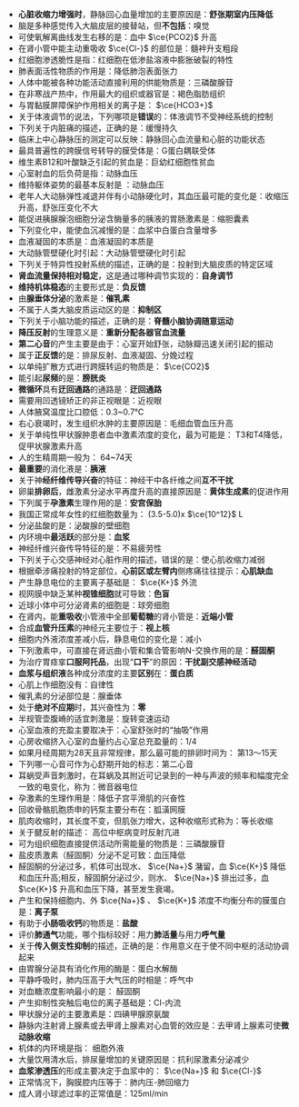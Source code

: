 - **心脏收缩力增强时**，静脉回心血量增加的主要原因是：**舒张期室内压降低**
- 脑是多种感觉传入大脑皮层的接替站，但**不包括**：嗅觉
- 可使氧解离曲线发生右移的是：血中 $\ce{PCO2}$ 升高
- 在肾小管中能主动重吸收 $\ce{Cl-}$ 的部位是：髓袢升支粗段
- 红细胞渗透脆性是指：红细胞在低渗盐溶液中膨胀破裂的特性
- 肺表面活性物质的作用是：降低肺泡表面张力
- 人体中能被各种功能活动直接利用的供能物质是：三磷酸腺苷
- 在非寒战产热中，作用最大的组织或器官是：褐色脂肪组织
- 与胃黏膜屏障保护作用相关的离子是： $\ce{HCO3+}$ 
- 关于体液调节的说法，下列哪项是**错误**的：体液调节不受神经系统的控制
- 下列关于内脏痛的描述，正确的是：缓慢持久
- 临床上中心静脉压的测定可以反映：静脉回心血流量和心脏的功能状态
- 最具普遍性的跨膜信号转导的膜受体是：G蛋白耦联受体
- 维生素B12和叶酸缺乏引起的贫血是：巨幼红细胞性贫血
- 心室射血的后负荷是指：动脉血压
- 维持躯体姿势的最基本反射是 ：动脉血压
- 老年人大动脉弹性减退并伴有小动脉硬化时，其血压最可能的变化是：收缩压升高，舒张压变化不大
- 能促进胰腺腺泡细胞分泌含酶量多的胰液的胃肠激素是：缩胆囊素
- 下列变化中，能使血沉减慢的是：血浆中白蛋白含量增多
- 血液凝固的本质是：血液凝固的本质是
- 大动脉管壁硬化时引起：大动脉管壁硬化时引起
- 下列关于特异性投射系统的描述，正确的是：投射到大脑皮质的特定区域
- **肾血流量保持相对稳定**，这是通过哪种调节实现的：**自身调节**
- **维持机体稳态**的主要形式是：**负反馈**
- 由**腺垂体分泌**的激素是：**催乳素**
- 不属于人类大脑皮质运动区的是：**抑制区**
- 下列关于小脑功能的描述，正确的是：**脊髓小脑协调随意运动**
- **降压反射**的生理意义是：**重新分配各器官血流量**
- **第二心音**的产生主要是由于：心室开始舒张，动脉瓣迅速关闭引起的振动
- 属于**正反馈**的是：排尿反射、血液凝固、分娩过程
- 以单纯扩散方式进行跨膜转运的物质是：   $\ce{CO2}$ 
- 能引起**尿频**的是：**膀胱炎**
- **微循环**具有**迂回通路**的通路是：**迂回通路**
- 需要用凹透镜矫正的非正视眼是：近视眼
- 人体腋窝温度比口腔低：0.3~0.7℃
- 右心衰竭时，发生组织水肿的主要原因是：毛细血管血压升高
- 关于单纯性甲状腺肿患者血中激素浓度的变化，最为可能是：  T3和T4降低，促甲状腺激素升高
- 人的生精周期一般为：  64~74天
- **最重要**的消化液是：**胰液**
- 关于神**经纤维传导兴奋**的特征：神经干中各纤维之间**互不干扰**
- 卵巢**排卵后**，雌激素分泌水平再度升高的直接原因是：**黄体生成素**的促进作用
- 下列属于**孕激素**生理作用的是：**安宫保胎**
- 我国正常成年女性的红细胞数量为：  (3.5-5.0)x $\ce{10^12}$ L
- 分泌盐酸的是：泌酸腺的壁细胞
- 内环境中**最活跃**的部分是：**血浆**
- 神经纤维兴奋传导特征的是：不易疲劳性
- 下列关于心交感神经对心脏作用的描述，错误的是：使心肌收缩力减弱
- 根据牵涉痛投射的特定部位，**心前区或左臂内**侧疼痛往往提示：**心肌缺血**
- 产生静息电位的主要离子基础是： $\ce{K+}$ 外流
- 视网膜中缺乏某种**视锥细胞**就可导致：**色盲**
- 近球小体中可分泌肾素的细胞是：球旁细胞
- 在肾内，能**重吸收**小管液中全部**葡萄糖**的肾小管是：**近端小管**
- 合成**血管升压素**的神经元主要位于：**视上核**
- 细胞内外液浓度差减小后，静息电位的变化是：减小
- 下列激素中，可直接在肾远曲小管和集合管影响N-交换作用的是：**醛固酮**
- 为治疗胃痉挛**口服阿托品**，出现“**口干**”的原因：**干扰副交感神经活动**
- **血浆与组织液**各种成分浓度的主要**区别**在：**蛋白质**
- 心肌上作细胞没有：自律性
- 催乳素的分泌部位是：腺垂体
- 处于**绝对不应期**时，其兴奋性为：**零**
- 半规管壶腹嵴的适宜刺激是：旋转变速运动
- 心室血液的充盈主要取决于：心室舒张时的“抽吸”作用
- 心房收缩挤入心室的血量约占心室总充盈量的：1/4
- 如果月经周期为28天且非常规律，那么最可能的排卵时间为：  第13～15天
- 下列哪一心音可作为心舒期开始的标志：第二心音
- 耳蜗受声音刺激时，在耳蜗及其附近可记录到的一种与声波的频率和幅度完全一致的电变化，称为：微音器电位
- 孕激素的生理作用是：降低子宫平滑肌的兴奋性
- 回收骨骼肌胞质申的钙泵主要分布在：胍潢网膜
- 肌肉收缩时，其长度不变，但肌张力增大，这种收缩形式称为：等长收缩
- 关于腱反射的描述：  高位中枢病变时反射亢进
- 可为组织细胞直接提供活动所需能量的物质是：三磷酸腺苷
- 盐皮质激素（醛固酮）分泌不足可致：血压降低
- 醛固酮的分泌过多，机体可出现水、 $\ce{Na+}$ 潴留，血 $\ce{K+}$ 降低和血压升高;相反，醛固酮分泌过少，则水、 $\ce{Na+}$ 排出过多，血 $\ce{K+}$ 升高和血压下降，甚至发生衰竭。
- 产生和保持细胞内、外 $\ce{Na+}$ 、 $\ce{K+}$ 浓度不均衡分布的膜蛋白是：**离子泵**
- 有助于**小肠吸收钙**的物质是：**盐酸**
- 评价**肺通气**功能，哪个指标较好：用力**肺活量**与用力**呼气量**
- 关于**传入侧支性抑制**的描述，正确的是：作用意义在于使不同中枢的活动协调起来
- 由胃腺分泌具有消化作用的酶是：蛋白水解酶
- 平静呼吸时，肺内压高于大气压的时相是：呼气中
- 对血糖浓度影响最小的是：  醛固酮
- 产生抑制性突触后电位的离子基础是：Cl-内流
- 甲状腺分泌的主要激素是：四碘甲腺原氨酸
- 静脉内注射肾上腺素或去甲肾上腺素对心血管的效应是：去甲肾上腺素可使**微动脉收缩**
- 机体的内环境是指：  细胞外液
- 大量饮用清水后，排尿量增加的关键原因是：抗利尿激素分泌减少
- **血浆渗透压**的形成主要决定于血浆中的： $\ce{Na+}$ 和 $\ce{Cl-}$ 
- 正常情况下，胸膜腔内压等于：肺内压-肺回缩力
- 成人肾小球滤过率的正常值是：125ml/min